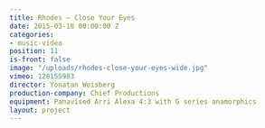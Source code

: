 ```yaml
---
title: Rhodes — Close Your Eyes
date: 2015-03-18 00:00:00 Z
categories:
- music-video
position: 11
is-front: false
image: "/uploads/rhodes-close-your-eyes-wide.jpg"
vimeo: 128155983
director: Yonatan Weisberg
production-company: Chief Productions
equipment: Panavised Arri Alexa 4:3 with G series anamorphics
layout: project
---
```


